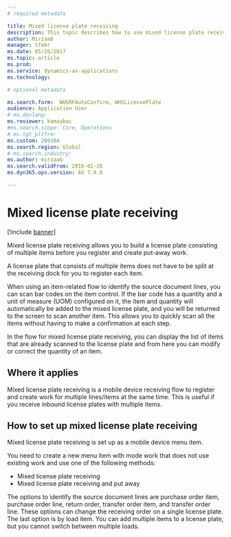 ```yaml
---
# required metadata

title: Mixed license plate receiving
description: This topic describes how to use mixed license plate receiving to register and create work for multiple items with a mobile device.
author: Mirzaab
manager: tfehr
ms.date: 05/26/2017
ms.topic: article
ms.prod: 
ms.service: dynamics-ax-applications
ms.technology: 

# optional metadata

ms.search.form:  WHSRFAutoConfirm, WHSLicensePlate
audience: Application User
# ms.devlang: 
ms.reviewer: kamaybac
#ms.search.scope: Core, Operations
# ms.tgt_pltfrm: 
ms.custom: 269384
ms.search.region: Global
# ms.search.industry: 
ms.author: mirzaab
ms.search.validFrom: 2016-02-28
ms.dyn365.ops.version: AX 7.0.0

---
```


# Mixed license plate receiving

[!include [banner](../includes/banner.md)]

Mixed license plate receiving allows you to build a license plate consisting of multiple items before you register and create put-away work. 

A license plate that consists of multiple items does not have to be split at the receiving dock for you to register each item. 

When using an item-related flow to identify the source document lines, you can scan bar codes on the item control. If the bar code has a quantity and a unit of measure (UOM) configured on it, the item and quantity will automatically be added to the mixed license plate, and you will be returned to the screen to scan another item. This allows you to quickly scan all the items without having to make a confirmation at each step. 

In the flow for mixed license plate receiving, you can display the list of items that are already scanned to the license plate and from here you can modify or correct the quantity of an item.

## Where it applies

Mixed license plate receiving is a mobile device receiving flow to register and create work for multiple lines/items at the same time. This is useful if you receive inbound license plates with multiple items. 

## How to set up mixed license plate receiving
Mixed license plate receiving is set up as a mobile device menu item.

You need to create a new menu item with mode work that does not use existing work and use one of the following methods:

- Mixed license plate receiving
- Mixed license plate receiving and put away

The options to identify the source document lines are purchase order item, purchase order line, return order, transfer order item, and transfer order line. These options can change the receiving order on a single license plate. The last option is by load item. You can add multiple items to a license plate, but you cannot switch between multiple loads.
